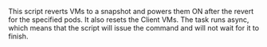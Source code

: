 This script reverts VMs to a snapshot and powers them ON after the revert for the specified pods.
It also resets the Client VMs. The task runs async, which means that the script will issue the command and will not wait for it to finish.

